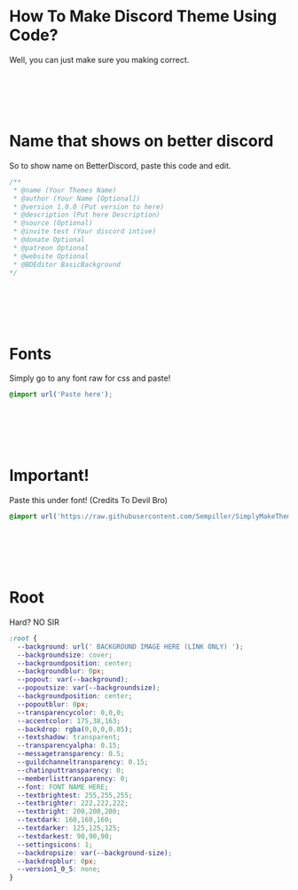# How To Make Discord Theme Using Code?

Well, you can just make sure you making correct.

<br>
<br>
<br>
<br>



# Name that shows on better discord

So to show name on BetterDiscord, paste this code and edit.

```css
/**
 * @name (Your Themes Name)
 * @author (Your Name [Optional])
 * @version 1.0.0 (Put version to here)
 * @description (Put here Description)
 * @source (Optional)
 * @invite test (Your discord intive)
 * @donate Optional
 * @patreon Optional
 * @website Optional
 * @BDEditor BasicBackground
*/
```
<br>
<br>
<br>
<br>

# Fonts

Simply go to any font raw for css and paste!

```css
@import url('Paste here');
```

<br>
<br>
<br>
<br>


# Important!

Paste this under font! (Credits To Devil Bro)
```css
@import url('https://raw.githubusercontent.com/Sempiller/SimplyMakeTheme/main/Theme.css');
```

<br>
<br>
<br>
<br>


# Root

Hard? NO SIR

```CSS
:root {
  --background: url(' BACKGROUND IMAGE HERE (LINK ONLY) ');
  --backgroundsize: cover;
  --backgroundposition: center;
  --backgroundblur: 0px;
  --popout: var(--background);
  --popoutsize: var(--backgroundsize);
  --backgroundposition: center;
  --popoutblur: 0px;
  --transparencycolor: 0,0,0;
  --accentcolor: 175,38,163;
  --backdrop: rgba(0,0,0,0.85);
  --textshadow: transparent;
  --transparencyalpha: 0.15;
  --messagetransparency: 0.5;
  --guildchanneltransparency: 0.15;
  --chatinputtransparency: 0;
  --memberlisttransparency: 0;
  --font: FONT NAME HERE;
  --textbrightest: 255,255,255;
  --textbrighter: 222,222,222;
  --textbright: 200,200,200;
  --textdark: 160,160,160;
  --textdarker: 125,125,125;
  --textdarkest: 90,90,90;
  --settingsicons: 1;
  --backdropsize: var(--background-size);
  --backdropblur: 0px;
  --version1_0_5: none;
}
```
